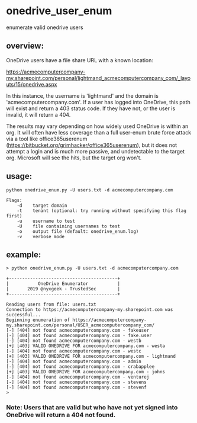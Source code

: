 # onedrive_user_enum
enumerate valid onedrive users


## overview:
OneDrive users have a file share URL with a known location:

https://acmecomputercompany-my.sharepoint.com/personal/lightmand_acmecomputercompany_com/_layouts/15/onedrive.aspx

In this instance, the username is 'lightmand' and the domain is 'acmecomputercompany.com'. If a user has logged into OneDrive, this path will exist and return a 403 status code. If they have not, or the user is invalid, it will return a 404.

The results may vary depending on how widely used OneDrive is within an org. It will often have less coverage than a full user-enum brute force attack via a tool like office365userenum (https://bitbucket.org/grimhacker/office365userenum), but it does not attempt a login and is much more passive, and undetectable to the target org. Microsoft will see the hits, but the target org won't.


## usage:

```
python onedrive_enum.py -U users.txt -d acmecomputercompany.com

Flags:
    -d    target domain
    -t    tenant (optional: try running without specifying this flag first)
    -u    username to test
    -U    file containing usernames to test
    -o    output file (default: onedrive_enum.log)
    -v    verbose mode

```

## example:
```
> python onedrive_enum.py -U users.txt -d acmecomputercompany.com

+-----------------------------------------+
|           OneDrive Enumerator           |
|       2019 @nyxgeek - TrustedSec        |
+-----------------------------------------+

Reading users from file: users.txt
Connection to https://acmecomputercompany-my.sharepoint.com was successful...
Beginning enumeration of https://acmecomputercompany-my.sharepoint.com/personal/USER_acmecomputercompany_com/
[-] [404] not found acmecomputercompany.com - fakeuser
[-] [404] not found acmecomputercompany.com - fake.user
[-] [404] not found acmecomputercompany.com - westb
[+] [403] VALID ONEDRIVE FOR acmecomputercompany.com - westa
[-] [404] not found acmecomputercompany.com - westc
[+] [403] VALID ONEDRIVE FOR acmecomputercompany.com - lightmand
[-] [404] not found acmecomputercompany.com - admin
[-] [404] not found acmecomputercompany.com - crabapplee
[+] [403] VALID ONEDRIVE FOR acmecomputercompany.com - johns
[-] [404] not found acmecomputercompany.com - venturej
[-] [404] not found acmecomputercompany.com - stevens
[-] [404] not found acmecomputercompany.com - stevenf
>
```

### Note: Users that are valid but who have not yet signed into OneDrive will return a 404 not found.
